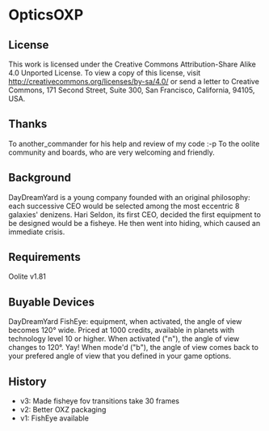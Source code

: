 # OpticsOXP

## License
This work is licensed under the Creative Commons Attribution-Share Alike 4.0 Unported License.
To view a copy of this license, visit http://creativecommons.org/licenses/by-sa/4.0/ 
or send a letter to Creative Commons, 171 Second Street, Suite 300, San Francisco, California, 94105, USA. 

## Thanks
To another_commander for his help and review of my code :-p
To the oolite community and boards, who are very welcoming and friendly.

## Background
DayDreamYard is a young company founded with an original philosophy: each successive CEO would be selected among the most eccentric 8 galaxies' denizens.
Hari Seldon, its first CEO, decided the first equipment to be designed would be a fisheye. He then went into hiding, which caused an immediate crisis.

## Requirements
Oolite v1.81

## Buyable Devices
DayDreamYard FishEye: equipment, when activated, the angle of view becomes 120° wide.
Priced at 1000 credits, available in planets with technology level 10 or higher.
When activated ("n"), the angle of view changes to 120°. Yay!
When mode'd ("b"), the angle of view comes back to your prefered angle of view that you defined in your game options.

## History
- v3: Made fisheye fov transitions take 30 frames
- v2: Better OXZ packaging
- v1: FishEye available